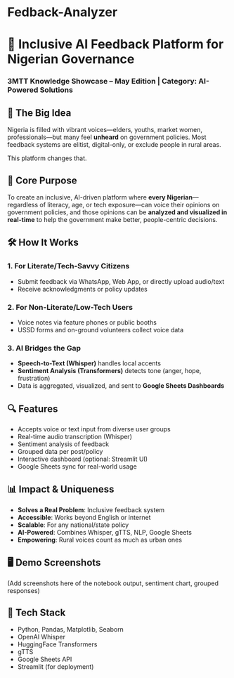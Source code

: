 # Fedback-Analyzer
# 🧠 Inclusive AI Feedback Platform for Nigerian Governance

### 3MTT Knowledge Showcase – May Edition | Category: AI-Powered Solutions

## 🚀 The Big Idea

Nigeria is filled with vibrant voices—elders, youths, market women, professionals—but many feel **unheard** on government policies. Most feedback systems are elitist, digital-only, or exclude people in rural areas. 

This platform changes that.

## 🎯 Core Purpose

To create an inclusive, AI-driven platform where **every Nigerian**—regardless of literacy, age, or tech exposure—can voice their opinions on government policies, and those opinions can be **analyzed and visualized in real-time** to help the government make better, people-centric decisions.

## 🛠️ How It Works

### 1. For Literate/Tech-Savvy Citizens
- Submit feedback via WhatsApp, Web App, or directly upload audio/text
- Receive acknowledgments or policy updates

### 2. For Non-Literate/Low-Tech Users
- Voice notes via feature phones or public booths
- USSD forms and on-ground volunteers collect voice data

### 3. AI Bridges the Gap
- **Speech-to-Text (Whisper)** handles local accents
- **Sentiment Analysis (Transformers)** detects tone (anger, hope, frustration)
- Data is aggregated, visualized, and sent to **Google Sheets Dashboards**

## 🔍 Features
- Accepts voice or text input from diverse user groups
- Real-time audio transcription (Whisper)
- Sentiment analysis of feedback
- Grouped data per post/policy
- Interactive dashboard (optional: Streamlit UI)
- Google Sheets sync for real-world usage

## 📊 Impact & Uniqueness
- **Solves a Real Problem**: Inclusive feedback system
- **Accessible**: Works beyond English or internet
- **Scalable**: For any national/state policy
- **AI-Powered**: Combines Whisper, gTTS, NLP, Google Sheets
- **Empowering**: Rural voices count as much as urban ones

## 🖥️ Demo Screenshots
(Add screenshots here of the notebook output, sentiment chart, grouped responses)

## 🧪 Tech Stack
- Python, Pandas, Matplotlib, Seaborn
- OpenAI Whisper
- HuggingFace Transformers
- gTTS
- Google Sheets API
- Streamlit (for deployment)

